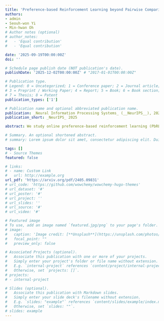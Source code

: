 ```yaml
---
title: 'Preference-based Reinforcement Learning beyond Pairwise Comparisons: Benefits of Multiple Options'
authors:
- admin
- Seouh-won Yi
- Min-hwan Oh
# Author notes (optional)
# author_notes:
#   - 'Equal contribution'
#   - 'Equal contribution'

date: '2025-09-19T00:00:00Z'
doi: ''

# Schedule page publish date (NOT publication's date).
publishDate: '2025-12-02T00:00:00Z' # "2017-01-01T00:00:00Z"

# Publication type.
# Legend: 0 = Uncategorized; 1 = Conference paper; 2 = Journal article;
# 3 = Preprint / Working Paper; 4 = Report; 5 = Book; 6 = Book section;
# 7 = Thesis; 8 = Patent
publication_types: ['1']

# Publication name and optional abbreviated publication name.
publication: _Neural Information Processing Systems_ (__NeurIPS__), 2025 
publication_short: _NeurIPS_ 2025

abstract: We study online preference-based reinforcement learning (PbRL) with the goal of improving sample efficiency. While a growing body of theoretical work has emerged—motivated by PbRL’s recent empirical success, particularly in aligning large language models (LLMs)—most existing studies focus only on pairwise comparisons. A few recent works  [Zhu et al., 2023, Mukherjee et al., 2024, Thekumparampil et al., 2024]  have explored using multiple comparisons and ranking feedback, but their performance guarantees fail to improve—and can even deteriorate—as the feedback length increases, despite the richer information available. To address this gap, we adopt the Plackett–Luce (PL) model for ranking feedback over action subsets and propose **M-AUPO**, an algorithm that selects multiple actions by maximizing the average uncertainty within the offered subset. We prove that **M-AUPO** achieves a suboptimality gap of $\tilde{\mathcal{O}}\left( \frac{d}{T} \sqrt{ \sum_{t=1}^T \frac{1}{|S_t|}} \right)$, where $T$ is the total number of rounds, $d$ is the feature dimension, and $|S_t|$ is the size of the subset at round $t$. This result shows that larger subsets directly lead to improved performance and, notably, the bound avoids the exponential dependence on the unknown parameter’s norm, which was a fundamental limitation in most previous works. Moreover, we establish a near-matching lower bound of $\Omega \left( \frac{d}{K \sqrt{T}} \right)$, where $K$ is the maximum subset size. To the best of our knowledge, this is the first theoretical result in PbRL with ranking feedback that explicitly shows improved sample efficiency as a function of the subset size.

# Summary. An optional shortened abstract.
# summary: Lorem ipsum dolor sit amet, consectetur adipiscing elit. Duis posuere tellus ac convallis placerat. Proin tincidunt magna sed ex sollicitudin condimentum.

tags: []
# - Source Themes
featured: false

# links:
# - name: Custom Link
#   url: http://example.org
url_pdf: 'https://arxiv.org/pdf/2405.09831'  
# url_code: 'https://github.com/wowchemy/wowchemy-hugo-themes'
# url_dataset: '#'
# url_poster: '#'
# url_project: ''
# url_slides: ''
# url_source: '#'
# url_video: '#'

# Featured image
# To use, add an image named `featured.jpg/png` to your page's folder. 
# image:
#   caption: 'Image credit: [**Unsplash**](https://unsplash.com/photos/s9CC2SKySJM)'
#   focal_point: ""
#   preview_only: false

# Associated Projects (optional).
#   Associate this publication with one or more of your projects.
#   Simply enter your project's folder or file name without extension.
#   E.g. `internal-project` references `content/project/internal-project/index.md`.
#   Otherwise, set `projects: []`.
# projects:
# - internal-project

# Slides (optional).
#   Associate this publication with Markdown slides.
#   Simply enter your slide deck's filename without extension.
#   E.g. `slides: "example"` references `content/slides/example/index.md`.
#   Otherwise, set `slides: ""`.
# slides: example
---
```


<!-- {{% callout note %}}
Create your slides in Markdown - click the *Slides* button to check out the example.
{{% /callout %}}

Supplementary notes can be added here, including [code, math, and images](https://wowchemy.com/docs/writing-markdown-latex/). -->
